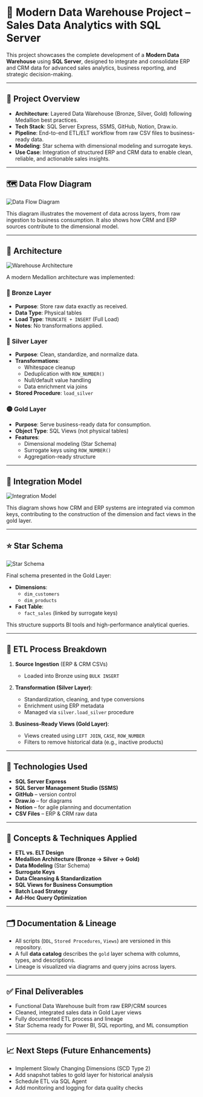 # 💼 Modern Data Warehouse Project – Sales Data Analytics with SQL Server

This project showcases the complete development of a **Modern Data Warehouse** using **SQL Server**, designed to integrate and consolidate ERP and CRM data for advanced sales analytics, business reporting, and strategic decision-making.

---

## 📌 Project Overview

- **Architecture**: Layered Data Warehouse (Bronze, Silver, Gold) following Medallion best practices.
- **Tech Stack**: SQL Server Express, SSMS, GitHub, Notion, Draw.io.
- **Pipeline**: End-to-end ETL/ELT workflow from raw CSV files to business-ready data.
- **Modeling**: Star schema with dimensional modeling and surrogate keys.
- **Use Case**: Integration of structured ERP and CRM data to enable clean, reliable, and actionable sales insights.

---

## 🗺️ Data Flow Diagram

![Data Flow Diagram](docs/data_flow_diagram.png)

This diagram illustrates the movement of data across layers, from raw ingestion to business consumption. It also shows how CRM and ERP sources contribute to the dimensional model.

---

## 🧱 Architecture

![Warehouse Architecture](docs/data_warehouse_architecture.png)

A modern Medallion architecture was implemented:

### 🔹 Bronze Layer
- **Purpose**: Store raw data exactly as received.
- **Data Type**: Physical tables
- **Load Type**: `TRUNCATE + INSERT` (Full Load)
- **Notes**: No transformations applied.

### 🔸 Silver Layer
- **Purpose**: Clean, standardize, and normalize data.
- **Transformations**:
  - Whitespace cleanup
  - Deduplication with `ROW_NUMBER()`
  - Null/default value handling
  - Data enrichment via joins
- **Stored Procedure**: `load_silver`

### 🟡 Gold Layer
- **Purpose**: Serve business-ready data for consumption.
- **Object Type**: SQL Views (not physical tables)
- **Features**:
  - Dimensional modeling (Star Schema)
  - Surrogate keys using `ROW_NUMBER()`
  - Aggregation-ready structure

---

## 🧩 Integration Model

![Integration Model](docs/integration_model.png)

This diagram shows how CRM and ERP systems are integrated via common keys, contributing to the construction of the dimension and fact views in the gold layer.

---

## ⭐ Star Schema

![Star Schema](docs/sales_data_mart_star_schema.png)

Final schema presented in the Gold Layer:

- **Dimensions**:
  - `dim_customers`
  - `dim_products`
- **Fact Table**:
  - `fact_sales` (linked by surrogate keys)

This structure supports BI tools and high-performance analytical queries.

---

## 🚀 ETL Process Breakdown

1. **Source Ingestion** (ERP & CRM CSVs)
   - Loaded into Bronze using `BULK INSERT`

2. **Transformation (Silver Layer)**:
   - Standardization, cleaning, and type conversions
   - Enrichment using ERP metadata
   - Managed via `silver.load_silver` procedure

3. **Business-Ready Views (Gold Layer)**:
   - Views created using `LEFT JOIN`, `CASE`, `ROW_NUMBER`
   - Filters to remove historical data (e.g., inactive products)

---

## 🔧 Technologies Used

- **SQL Server Express**
- **SQL Server Management Studio (SSMS)**
- **GitHub** – version control
- **Draw.io** – for diagrams
- **Notion** – for agile planning and documentation
- **CSV Files** – ERP & CRM raw data

---

## 📘 Concepts & Techniques Applied

- **ETL vs. ELT Design**
- **Medallion Architecture (Bronze → Silver → Gold)**
- **Data Modeling** (Star Schema)
- **Surrogate Keys**
- **Data Cleansing & Standardization**
- **SQL Views for Business Consumption**
- **Batch Load Strategy**
- **Ad-Hoc Query Optimization**

---

## 🗂️ Documentation & Lineage

- All scripts (`DDL`, `Stored Procedures`, `Views`) are versioned in this repository.
- A full **data catalog** describes the `gold` layer schema with columns, types, and descriptions.
- Lineage is visualized via diagrams and query joins across layers.

---

## ✅ Final Deliverables

- Functional Data Warehouse built from raw ERP/CRM sources
- Cleaned, integrated sales data in Gold Layer views
- Fully documented ETL process and lineage
- Star Schema ready for Power BI, SQL reporting, and ML consumption

---

## 📈 Next Steps (Future Enhancements)

- Implement Slowly Changing Dimensions (SCD Type 2)
- Add snapshot tables to gold layer for historical analysis
- Schedule ETL via SQL Agent
- Add monitoring and logging for data quality checks


